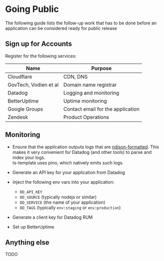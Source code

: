 # Going Public

The following guide lists the follow-up work that has to be done
before an application can be considered ready for public release

## Sign up for Accounts

Register for the following services:

| Name                  | Purpose                           |
| --------------------- | --------------------------------- |
| Cloudflare            | CDN, DNS                          |
| GovTech, Vodien et al | Domain name registrar             |
| Datadog               | Logging and monitoring            |
| BetterUptime          | Uptime monitoring                 |
| Google Groups         | Contact email for the application |
| Zendesk               | Product Operations                |


## Monitoring

- Ensure that the application outputs logs that are 
  [ndjson-formatted](https://ndjson.org). This makes it very
  convenient for Datadog (and other tools) to parse and index
  your logs.  
  ts-template uses pino, which natively emits such logs.

- Generate an API key for your application from Datadog

- Inject the following env vars into your application:
  - `DD_API_KEY`
  - `DD_SOURCE` (typically nodejs or similar)
  - `DD_SERVICE` (the name of your application)
  - `DD_TAGS` (typically `env:staging` or `env:production`)

- Generate a client key for Datadog RUM

- Set up BetterUptime

## Anything else

TODO
